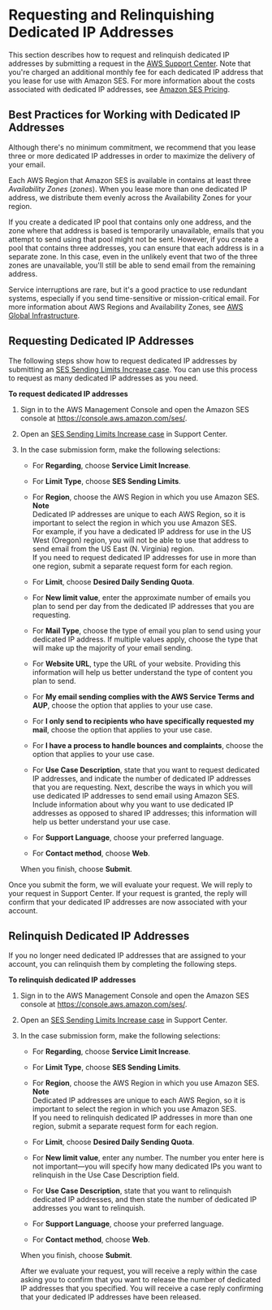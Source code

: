 # Requesting and Relinquishing Dedicated IP Addresses<a name="dedicated-ip-case"></a>

This section describes how to request and relinquish dedicated IP addresses by submitting a request in the [AWS Support Center](https://console.aws.amazon.com/support/home#/)\. Note that you're charged an additional monthly fee for each dedicated IP address that you lease for use with Amazon SES\. For more information about the costs associated with dedicated IP addresses, see [Amazon SES Pricing](https://aws.amazon.com/ses/pricing/#Optional_Services)\.

## Best Practices for Working with Dedicated IP Addresses<a name="dedicated-ip-case-best-practices"></a>

Although there's no minimum commitment, we recommend that you lease three or more dedicated IP addresses in order to maximize the delivery of your email\.

Each AWS Region that Amazon SES is available in contains at least three *Availability Zones* \(*zones*\)\. When you lease more than one dedicated IP address, we distribute them evenly across the Availability Zones for your region\. 

If you create a dedicated IP pool that contains only one address, and the zone where that address is based is temporarily unavailable, emails that you attempt to send using that pool might not be sent\. However, if you create a pool that contains three addresses, you can ensure that each address is in a separate zone\. In this case, even in the unlikely event that two of the three zones are unavailable, you'll still be able to send email from the remaining address\. 

Service interruptions are rare, but it's a good practice to use redundant systems, especially if you send time\-sensitive or mission\-critical email\. For more information about AWS Regions and Availability Zones, see [AWS Global Infrastructure](https://aws.amazon.com/about-aws/global-infrastructure/)\.

## Requesting Dedicated IP Addresses<a name="dedicated-ip-case-request"></a>

The following steps show how to request dedicated IP addresses by submitting an [SES Sending Limits Increase case](https://aws.amazon.com/ses/extendedaccessrequest/)\. You can use this process to request as many dedicated IP addresses as you need\.

**To request dedicated IP addresses**

1. Sign in to the AWS Management Console and open the Amazon SES console at [https://console\.aws\.amazon\.com/ses/](https://console.aws.amazon.com/ses/)\.

1. Open an [SES Sending Limits Increase case](https://aws.amazon.com/ses/extendedaccessrequest/) in Support Center\.

1. In the case submission form, make the following selections:

   + For **Regarding**, choose **Service Limit Increase**\.

   + For **Limit Type**, choose **SES Sending Limits**\.

   + For **Region**, choose the AWS Region in which you use Amazon SES\.
**Note**  
Dedicated IP addresses are unique to each AWS Region, so it is important to select the region in which you use Amazon SES\.  
For example, if you have a dedicated IP address for use in the US West \(Oregon\) region, you will not be able to use that address to send email from the US East \(N\. Virginia\) region\.  
If you need to request dedicated IP addresses for use in more than one region, submit a separate request form for each region\.

   + For **Limit**, choose **Desired Daily Sending Quota**\.

   + For **New limit value**, enter the approximate number of emails you plan to send per day from the dedicated IP addresses that you are requesting\.

   + For **Mail Type**, choose the type of email you plan to send using your dedicated IP address\. If multiple values apply, choose the type that will make up the majority of your email sending\.

   + For **Website URL**, type the URL of your website\. Providing this information will help us better understand the type of content you plan to send\.

   + For **My email sending complies with the AWS Service Terms and AUP**, choose the option that applies to your use case\.

   + For **I only send to recipients who have specifically requested my mail**, choose the option that applies to your use case\.

   + For **I have a process to handle bounces and complaints**, choose the option that applies to your use case\.

   + For **Use Case Description**, state that you want to request dedicated IP addresses, and indicate the number of dedicated IP addresses that you are requesting\. Next, describe the ways in which you will use dedicated IP addresses to send email using Amazon SES\. Include information about why you want to use dedicated IP addresses as opposed to shared IP addresses; this information will help us better understand your use case\.

   + For **Support Language**, choose your preferred language\.

   + For **Contact method**, choose **Web**\.

   When you finish, choose **Submit**\.

Once you submit the form, we will evaluate your request\. We will reply to your request in Support Center\. If your request is granted, the reply will confirm that your dedicated IP addresses are now associated with your account\. 

## Relinquish Dedicated IP Addresses<a name="dedicated-ip-case-relinquish"></a>

If you no longer need dedicated IP addresses that are assigned to your account, you can relinquish them by completing the following steps\.

**To relinquish dedicated IP addresses**

1. Sign in to the AWS Management Console and open the Amazon SES console at [https://console\.aws\.amazon\.com/ses/](https://console.aws.amazon.com/ses/)\.

1. Open an [SES Sending Limits Increase case](https://aws.amazon.com/ses/extendedaccessrequest/) in Support Center\.

1. In the case submission form, make the following selections:

   + For **Regarding**, choose **Service Limit Increase**\.

   + For **Limit Type**, choose **SES Sending Limits**\.

   + For **Region**, choose the AWS Region in which you use Amazon SES\.
**Note**  
Dedicated IP addresses are unique to each AWS Region, so it is important to select the region in which you use Amazon SES\.  
If you need to relinquish dedicated IP addresses in more than one region, submit a separate request form for each region\.

   + For **Limit**, choose **Desired Daily Sending Quota**\.

   + For **New limit value**, enter any number\. The number you enter here is not important—you will specify how many dedicated IPs you want to relinquish in the Use Case Description field\.

   + For **Use Case Description**, state that you want to relinquish dedicated IP addresses, and then state the number of dedicated IP addresses you want to relinquish\.

   + For **Support Language**, choose your preferred language\.

   + For **Contact method**, choose **Web**\.

   When you finish, choose **Submit**\.

   After we evaluate your request, you will receive a reply within the case asking you to confirm that you want to release the number of dedicated IP addresses that you specified\. You will receive a case reply confirming that your dedicated IP addresses have been released\.